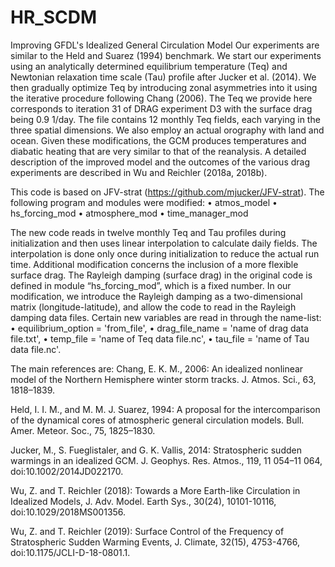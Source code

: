 # HR_SCDM

Improving GFDL's Idealized General Circulation Model
Our experiments are similar to the Held and Suarez (1994) benchmark. We start our experiments using an analytically determined equilibrium temperature (Teq) and Newtonian relaxation time scale (Tau) profile after Jucker et al. (2014). We then gradually optimize Teq by introducing zonal asymmetries into it using the iterative procedure following Chang (2006). The Teq we provide here corresponds to iteration 31 of DRAG experiment D3 with the surface drag being 0.9 1/day. The file contains 12 monthly Teq fields, each varying in the three spatial dimensions. We also employ an actual orography with land and ocean. Given these modifications, the GCM produces temperatures and diabatic heating that are very similar to that of the reanalysis. A detailed description of the improved model and the outcomes of the various drag experiments are described in Wu and Reichler (2018a, 2018b).

This code is based on JFV-strat (https://github.com/mjucker/JFV-strat). The following program and modules were modified:
• atmos_model
• hs_forcing_mod
• atmosphere_mod
• time_manager_mod

The new code reads in twelve monthly Teq and Tau profiles during initialization and then uses linear interpolation to calculate daily fields. The interpolation is done only once during initialization to reduce the actual run time. Additional modification concerns the inclusion of a more flexible surface drag. The Rayleigh damping (surface drag) in the original code is defined in module “hs_forcing_mod”, which is a fixed number. In our modification, we introduce the Rayleigh damping as a two-dimensional matrix (longitude-latitude), and allow the code to read in the Rayleigh damping data files. Certain new variables are read in through the name-list:
• equilibrium_option = 'from_file',
• drag_file_name = 'name of drag data file.txt',
• temp_file = 'name of Teq data file.nc',
• tau_file = 'name of Tau data file.nc'.

The main references are:
Chang, E. K. M., 2006: An idealized nonlinear model of the Northern Hemisphere winter storm tracks. J. Atmos. Sci., 63, 1818–1839.

Held, I. I. M., and M. M. J. Suarez, 1994: A proposal for the intercomparison of the dynamical cores of atmospheric general circulation models. Bull. Amer. Meteor. Soc., 75, 1825–1830.

Jucker, M., S. Fueglistaler, and G. K. Vallis, 2014: Stratospheric sudden warmings in an idealized GCM. J. Geophys. Res. Atmos., 119, 11 054–11 064, doi:10.1002/2014JD022170.

Wu, Z. and T. Reichler (2018): Towards a More Earth-like Circulation in Idealized Models, J. Adv. Model. Earth Sys., 30(24), 10101-10116, doi:10.1029/2018MS001356.

Wu, Z. and T. Reichler (2019): Surface Control of the Frequency of Stratospheric Sudden Warming Events, J. Climate, 32(15), 4753-4766, doi:10.1175/JCLI-D-18-0801.1.
